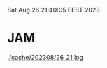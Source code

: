 Sat Aug 26 21:40:05 EEST 2023
# JAM
<a href='./cache/202308/26_21.log'>./cache/202308/26_21.log</a>
